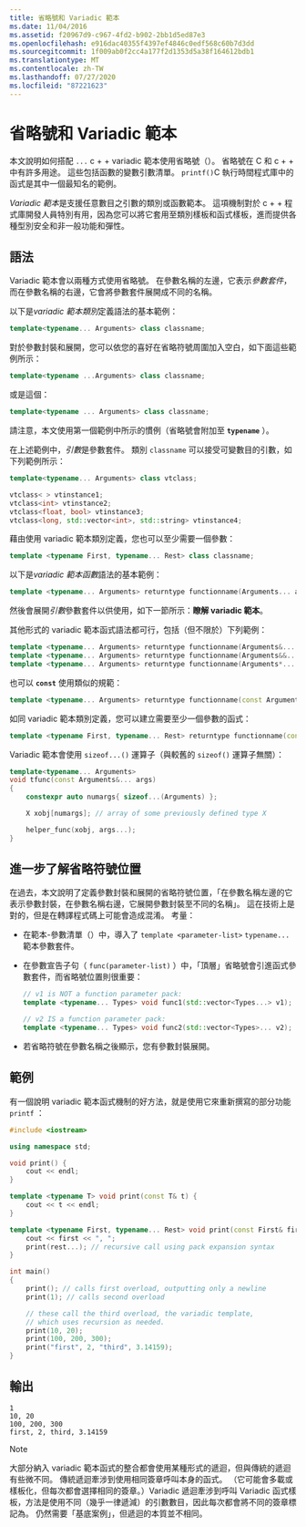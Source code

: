 ```yaml
---
title: 省略號和 Variadic 範本
ms.date: 11/04/2016
ms.assetid: f20967d9-c967-4fd2-b902-2bb1d5ed87e3
ms.openlocfilehash: e916dac40355f4397ef4846c0edf568c60b7d3dd
ms.sourcegitcommit: 1f009ab0f2cc4a177f2d1353d5a38f164612bdb1
ms.translationtype: MT
ms.contentlocale: zh-TW
ms.lasthandoff: 07/27/2020
ms.locfileid: "87221623"
---
```

# <a name="ellipsis-and-variadic-templates"></a>省略號和 Variadic 範本

本文說明如何搭配 `...` c + + variadic 範本使用省略號（）。 省略號在 C 和 c + + 中有許多用途。 這些包括函數的變數引數清單。 `printf()`C 執行時間程式庫中的函式是其中一個最知名的範例。

*Variadic 範本*是支援任意數目之引數的類別或函數範本。 這項機制對於 c + + 程式庫開發人員特別有用，因為您可以將它套用至類別樣板和函式樣板，進而提供各種型別安全和非一般功能和彈性。

## <a name="syntax"></a>語法

Variadic 範本會以兩種方式使用省略號。 在參數名稱的左邊，它表示*參數套件*，而在參數名稱的右邊，它會將參數套件展開成不同的名稱。

以下是*variadic 範本類別*定義語法的基本範例：

```cpp
template<typename... Arguments> class classname;
```

對於參數封裝和展開，您可以依您的喜好在省略符號周圍加入空白，如下面這些範例所示：

```cpp
template<typename ...Arguments> class classname;
```

或是這個：

```cpp
template<typename ... Arguments> class classname;
```

請注意，本文使用第一個範例中所示的慣例（省略號會附加至 **`typename`** ）。

在上述範例中，*引數*是參數套件。 類別 `classname` 可以接受可變數目的引數，如下列範例所示：

```cpp
template<typename... Arguments> class vtclass;

vtclass< > vtinstance1;
vtclass<int> vtinstance2;
vtclass<float, bool> vtinstance3;
vtclass<long, std::vector<int>, std::string> vtinstance4;
```

藉由使用 variadic 範本類別定義，您也可以至少需要一個參數：

```cpp
template <typename First, typename... Rest> class classname;
```

以下是*variadic 範本函數*語法的基本範例：

```cpp
template <typename... Arguments> returntype functionname(Arguments... args);
```

然後會展開*引數*參數套件以供使用，如下一節所示：**瞭解 variadic 範本**。

其他形式的 variadic 範本函式語法都可行，包括（但不限於）下列範例：

```cpp
template <typename... Arguments> returntype functionname(Arguments&... args);
template <typename... Arguments> returntype functionname(Arguments&&... args);
template <typename... Arguments> returntype functionname(Arguments*... args);
```

也可以 **`const`** 使用類似的規範：

```cpp
template <typename... Arguments> returntype functionname(const Arguments&... args);
```

如同 variadic 範本類別定義，您可以建立需要至少一個參數的函式：

```cpp
template <typename First, typename... Rest> returntype functionname(const First& first, const Rest&... args);
```

Variadic 範本會使用 `sizeof...()` 運算子（與較舊的 `sizeof()` 運算子無關）：

```cpp
template<typename... Arguments>
void tfunc(const Arguments&... args)
{
    constexpr auto numargs{ sizeof...(Arguments) };

    X xobj[numargs]; // array of some previously defined type X

    helper_func(xobj, args...);
}
```

## <a name="more-about-ellipsis-placement"></a>進一步了解省略符號位置

在過去，本文說明了定義參數封裝和展開的省略符號位置，「在參數名稱左邊的它表示參數封裝，在參數名稱右邊，它展開參數封裝至不同的名稱」。 這在技術上是對的，但是在轉譯程式碼上可能會造成混淆。 考量：

- 在範本-參數清單（）中，導入了 `template <parameter-list>` `typename...` 範本參數套件。

- 在參數宣告子句（ `func(parameter-list)` ）中，「頂層」省略號會引進函式參數套件，而省略號位置則很重要：

    ```cpp
    // v1 is NOT a function parameter pack:
    template <typename... Types> void func1(std::vector<Types...> v1);

    // v2 IS a function parameter pack:
    template <typename... Types> void func2(std::vector<Types>... v2);
    ```

- 若省略符號在參數名稱之後顯示，您有參數封裝展開。

## <a name="example"></a>範例

有一個說明 variadic 範本函式機制的好方法，就是使用它來重新撰寫的部分功能 `printf` ：

```cpp
#include <iostream>

using namespace std;

void print() {
    cout << endl;
}

template <typename T> void print(const T& t) {
    cout << t << endl;
}

template <typename First, typename... Rest> void print(const First& first, const Rest&... rest) {
    cout << first << ", ";
    print(rest...); // recursive call using pack expansion syntax
}

int main()
{
    print(); // calls first overload, outputting only a newline
    print(1); // calls second overload

    // these call the third overload, the variadic template,
    // which uses recursion as needed.
    print(10, 20);
    print(100, 200, 300);
    print("first", 2, "third", 3.14159);
}
```

## <a name="output"></a>輸出

```Output
1
10, 20
100, 200, 300
first, 2, third, 3.14159
```

> [!NOTE]
> 大部分納入 variadic 範本函式的整合都會使用某種形式的遞迴，但與傳統的遞迴有些微不同。  傳統遞迴牽涉到使用相同簽章呼叫本身的函式。 （它可能會多載或樣板化，但每次都會選擇相同的簽章。）Variadic 遞迴牽涉到呼叫 Variadic 函式樣板，方法是使用不同（幾乎一律遞減）的引數數目，因此每次都會將不同的簽章標記為。 仍然需要「基底案例」，但遞迴的本質並不相同。
